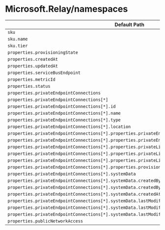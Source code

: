 # Microsoft.Relay/namespaces

| Default Path | Alias |
|---|---|
| `sku` | `Microsoft.Relay/namespaces/sku` |
| `sku.name` | `Microsoft.Relay/namespaces/sku.name` |
| `sku.tier` | `Microsoft.Relay/namespaces/sku.tier` |
| `properties.provisioningState` | `Microsoft.Relay/namespaces/provisioningState` |
| `properties.createdAt` | `Microsoft.Relay/namespaces/createdAt` |
| `properties.updatedAt` | `Microsoft.Relay/namespaces/updatedAt` |
| `properties.serviceBusEndpoint` | `Microsoft.Relay/namespaces/serviceBusEndpoint` |
| `properties.metricId` | `Microsoft.Relay/namespaces/metricId` |
| `properties.status` | `Microsoft.Relay/namespaces/status` |
| `properties.privateEndpointConnections` | `Microsoft.Relay/namespaces/privateEndpointConnections` |
| `properties.privateEndpointConnections[*]` | `Microsoft.Relay/namespaces/privateEndpointConnections[*]` |
| `properties.privateEndpointConnections[*].id` | `Microsoft.Relay/namespaces/privateEndpointConnections[*].id` |
| `properties.privateEndpointConnections[*].name` | `Microsoft.Relay/namespaces/privateEndpointConnections[*].name` |
| `properties.privateEndpointConnections[*].type` | `Microsoft.Relay/namespaces/privateEndpointConnections[*].type` |
| `properties.privateEndpointConnections[*].location` | `Microsoft.Relay/namespaces/privateEndpointConnections[*].location` |
| `properties.privateEndpointConnections[*].properties.privateEndpoint` | `Microsoft.Relay/namespaces/privateEndpointConnections[*].privateEndpoint` |
| `properties.privateEndpointConnections[*].properties.privateEndpoint.id` | `Microsoft.Relay/namespaces/privateEndpointConnections[*].privateEndpoint.id` |
| `properties.privateEndpointConnections[*].properties.privateLinkServiceConnectionState` | `Microsoft.Relay/namespaces/privateEndpointConnections[*].privateLinkServiceConnectionState` |
| `properties.privateEndpointConnections[*].properties.privateLinkServiceConnectionState.status` | `Microsoft.Relay/namespaces/privateEndpointConnections[*].privateLinkServiceConnectionState.status` |
| `properties.privateEndpointConnections[*].properties.privateLinkServiceConnectionState.description` | `Microsoft.Relay/namespaces/privateEndpointConnections[*].privateLinkServiceConnectionState.description` |
| `properties.privateEndpointConnections[*].properties.provisioningState` | `Microsoft.Relay/namespaces/privateEndpointConnections[*].provisioningState` |
| `properties.privateEndpointConnections[*].systemData` | `Microsoft.Relay/namespaces/privateEndpointConnections[*].systemData` |
| `properties.privateEndpointConnections[*].systemData.createdBy` | `Microsoft.Relay/namespaces/privateEndpointConnections[*].systemData.createdBy` |
| `properties.privateEndpointConnections[*].systemData.createdByType` | `Microsoft.Relay/namespaces/privateEndpointConnections[*].systemData.createdByType` |
| `properties.privateEndpointConnections[*].systemData.createdAt` | `Microsoft.Relay/namespaces/privateEndpointConnections[*].systemData.createdAt` |
| `properties.privateEndpointConnections[*].systemData.lastModifiedBy` | `Microsoft.Relay/namespaces/privateEndpointConnections[*].systemData.lastModifiedBy` |
| `properties.privateEndpointConnections[*].systemData.lastModifiedByType` | `Microsoft.Relay/namespaces/privateEndpointConnections[*].systemData.lastModifiedByType` |
| `properties.privateEndpointConnections[*].systemData.lastModifiedAt` | `Microsoft.Relay/namespaces/privateEndpointConnections[*].systemData.lastModifiedAt` |
| `properties.publicNetworkAccess` | `Microsoft.Relay/namespaces/publicNetworkAccess` |

